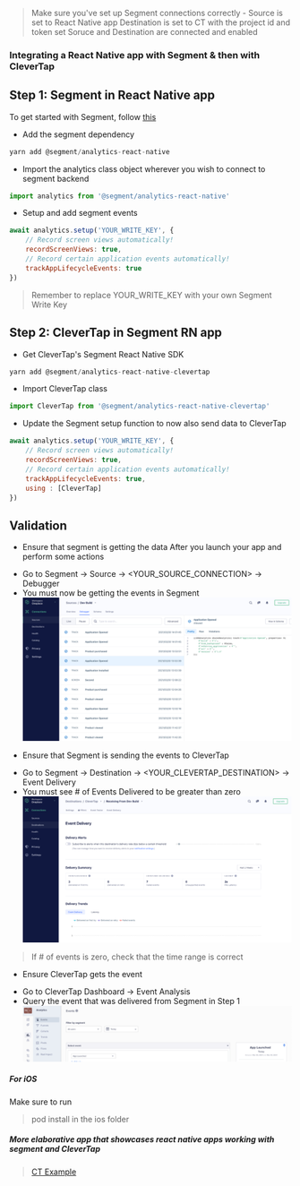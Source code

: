 > Make sure you've set up Segment connections correctly -
> Source is set to React Native app
> Destination is set to CT with the project id and token set
> Soruce and Destination are connected and enabled

### Integrating a React Native app with Segment & then with CleverTap

## Step 1: Segment in React Native app
To get started with Segment, follow [this](https://segment.com/docs/connections/sources/catalog/libraries/mobile/react-native/)

* Add the segment dependency 
```javascript
yarn add @segment/analytics-react-native
```

* Import the analytics class object wherever you wish to connect to segment backend
```javascript
import analytics from '@segment/analytics-react-native'
```

* Setup and add segment events
```javascript
await analytics.setup('YOUR_WRITE_KEY', {
	// Record screen views automatically!
	recordScreenViews: true,
	// Record certain application events automatically!
	trackAppLifecycleEvents: true
})
```

> Remember to replace YOUR_WRITE_KEY with your own Segment Write Key

## Step 2: CleverTap in Segment RN app
* Get CleverTap's Segment React Native SDK  
```javascript
yarn add @segment/analytics-react-native-clevertap
```

* Import CleverTap class
```javascript
import CleverTap from '@segment/analytics-react-native-clevertap'
```

* Update the Segment setup function to now also send data to CleverTap
```javascript
await analytics.setup('YOUR_WRITE_KEY', {
	// Record screen views automatically!
	recordScreenViews: true,
	// Record certain application events automatically!
	trackAppLifecycleEvents: true,
	using : [CleverTap]
})
```

## Validation
* Ensure that segment is getting the data 
After you launch your app and perform some actions

- Go to Segment -> Source -> <YOUR_SOURCE_CONNECTION> -> Debugger
- You must now be getting the events in Segment
![Events in Segment](https://github.com/sl2883/ct-segment-react-native/blob/main/images/appTosegment.png "")

* Ensure that Segment is sending the events to CleverTap
- Go to Segment -> Destination -> <YOUR_CLEVERTAP_DESTINATION> -> Event Delivery
- You must see # of Events Delivered to be greater than zero
![Events to CleverTap](https://github.com/sl2883/ct-segment-react-native/blob/main/images/segmentToCT.png "")
> If # of events is zero, check that the time range is correct

* Ensure CleverTap gets the event
- Go to CleverTap Dashboard -> Event Analysis
- Query the event that was delivered from Segment in Step 1
![CleverTap Dashboard](https://github.com/sl2883/ct-segment-react-native/blob/main/images/CTdashboard.png "")


##### For iOS
Make sure to run 
> pod install
in the ios folder

##### More elaborative app that showcases react native apps working with segment and CleverTap
>  [CT Example](https://github.com/jaysmehta/CleverTapSegmentReactNative/)
